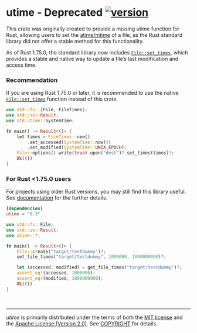 utime - Deprecated [![version]][crates.io]
========
This crate was originally created to provide a missing utime function for Rust,
allowing users to set the [atime/mtime] of a file, as the Rust standard library
did not offer a stable method for this functionality.

As of Rust 1.75.0, the standard library now includes [`File::set_times`], which
provides a stable and native way to update a file’s last modification and access
time.

[atime/mtime]: https://man7.org/linux/man-pages/man3/stat.3type.html#SYNOPSIS:~:text=file%20has%20holes.%29-,st_atime,-This%20is%20the
[`File::set_times`]: https://doc.rust-lang.org/stable/std/fs/struct.File.html#method.set_times

### Recommendation
If you are using Rust 1.75.0 or later, it is recommended to use the native
[`File::set_times`] function instead of this crate.

```rust
use std::fs::{File, FileTimes};
use std::io::Result;
use std::time::SystemTime;

fn main() -> Result<()> {
    let times = FileTimes::new()
        .set_accessed(SystemTime::now())
        .set_modified(SystemTime::UNIX_EPOCH);
    File::options().write(true).open("dest")?.set_times(times)?;
    Ok(())
}
```

### For Rust <1.75.0 users
For projects using older Rust versions, you may still find this library useful.
See [documentation](https://docs.rs/utime) for the further details.

```toml
[dependencies]
utime = "0.3"
```
```rust
use std::fs::File;
use std::io::Result;
use utime::*;

fn main() -> Result<()> {
    File::create("target/testdummy")?;
    set_file_times("target/testdummy", 1000000, 1000000000)?;

    let (accessed, modified) = get_file_times("target/testdummy")?;
    assert_eq!(accessed, 1000000);
    assert_eq!(modified, 1000000000);
    Ok(())
}
```

&nbsp;

--------
*utime* is primarily distributed under the terms of both the [MIT
license] and the [Apache License (Version 2.0)]. See [COPYRIGHT] for details.

[version]: https://badgen.net/crates/v/utime
[crates.io]: https://crates.io/crates/utime
[MIT license]: LICENSE-MIT
[Apache License (Version 2.0)]: LICENSE-APACHE
[COPYRIGHT]: COPYRIGHT
